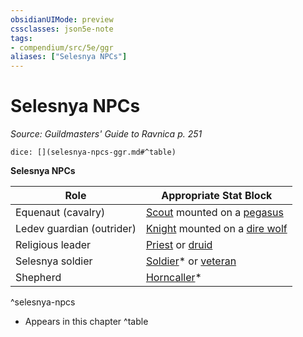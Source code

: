 ```yaml
---
obsidianUIMode: preview
cssclasses: json5e-note
tags:
- compendium/src/5e/ggr
aliases: ["Selesnya NPCs"]
---
```

# Selesnya NPCs
*Source: Guildmasters' Guide to Ravnica p. 251* 

`dice: [](selesnya-npcs-ggr.md#^table)`

**Selesnya NPCs**

| Role | Appropriate Stat Block |
|------|------------------------|
| Equenaut (cavalry) | [Scout](/3-Mechanics/CLI/bestiary/humanoid/scout.md) mounted on a [pegasus](/3-Mechanics/CLI/bestiary/celestial/pegasus.md) |
| Ledev guardian (outrider) | [Knight](/3-Mechanics/CLI/bestiary/humanoid/knight.md) mounted on a [dire wolf](/3-Mechanics/CLI/bestiary/beast/dire-wolf.md) |
| Religious leader | [Priest](/3-Mechanics/CLI/bestiary/humanoid/priest.md) or [druid](/3-Mechanics/CLI/bestiary/humanoid/druid.md) |
| Selesnya soldier | [Soldier](/3-Mechanics/CLI/bestiary/humanoid/soldier-ggr.md)* or [veteran](/3-Mechanics/CLI/bestiary/humanoid/veteran.md) |
| Shepherd | [Horncaller](/3-Mechanics/CLI/bestiary/humanoid/horncaller-ggr.md)* |
^selesnya-npcs

* Appears in this chapter
^table